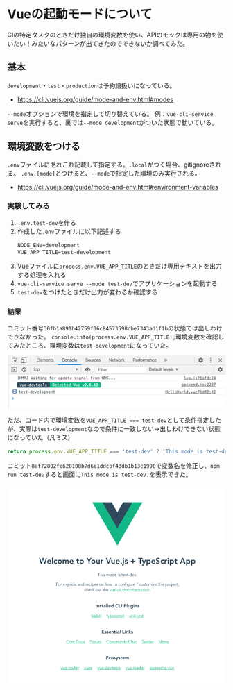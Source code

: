 # Vueの起動モードについて

CIの特定タスクのときだけ独自の環境変数を使い、APIのモックは専用の物を使いたい！みたいなパターンが出てきたのでできないか調べてみた。

## 基本

`development`・`test`・`production`は予約語扱いになっている。

- https://cli.vuejs.org/guide/mode-and-env.html#modes

`--mode`オプションで環境を指定して切り替えている。
例：`vue-cli-service serve`を実行すると、裏では`--mode development`がついた状態で動いている。

## 環境変数をつける

`.env`ファイルにあれこれ記載して指定する。`.local`がつく場合、gitignoreされる。
`.env.[mode]`とつけると、`--mode`で指定した環境のみ実行される。

- https://cli.vuejs.org/guide/mode-and-env.html#environment-variables

### 実験してみる

1. `.env.test-dev`を作る
1. 作成した`.env`ファイルに以下記述する
    ```
    NODE_ENV=development
    VUE_APP_TITLE=test-development
    ```
1. Vueファイルに`process.env.VUE_APP_TITLE`のときだけ専用テキストを出力する処理を入れる
1. `vue-cli-service serve --mode test-dev`でアプリケーションを起動する
1. `test-dev`をつけたときだけ出力が変わるか確認する

### 結果

コミット番号`30fb1a891b42759f06c84573598cbe7343ad1f1b`の状態では出しわけできなかった。
`console.info(process.env.VUE_APP_TITLE);`環境変数を確認してみたところ、環境変数は`test-development`になっていた。

![](../vue/img/01-environment-valiables.png)

ただ、コード内で環境変数を`VUE_APP_TITLE === test-dev`として条件指定したが、実際は`test-development`なので条件に一致しない→出しわけできない状態になっていた（凡ミス）

```typescript
return process.env.VUE_APP_TITLE === 'test-dev' ? 'This mode is test-dev.' : '';
```

コミット`8af72802fe628108b7d6e1ddcbf43db1b13c1990`で変数名を修正し、`npm run test-dev`すると画面に`This mode is test-dev.`を表示できた。

![](../vue/img/02-environment-valiables.png)